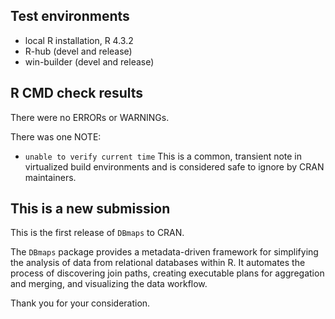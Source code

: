 ## Test environments
* local R installation, R 4.3.2
* R-hub (devel and release)
* win-builder (devel and release)

## R CMD check results
There were no ERRORs or WARNINGs.

There was one NOTE:
* `unable to verify current time`
This is a common, transient note in virtualized build environments and is considered safe to ignore by CRAN maintainers.

## This is a new submission
This is the first release of `DBmaps` to CRAN.

The `DBmaps` package provides a metadata-driven framework for simplifying the analysis of data from relational databases within R. It automates the process of discovering join paths, creating executable plans for aggregation and merging, and visualizing the data workflow.

Thank you for your consideration.